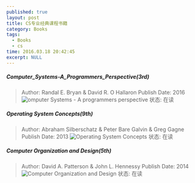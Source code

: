 ```yaml
---
published: true
layout: post
title: CS专业经典课程书籍 
category: Books
tags: 
  - Books
  - cs
time: 2016.03.18 20:42:45
excerpt: NULL
---
```


##### Computer_Systems-A_Programmers_Perspective(3rd)
> Author: Randal E. Bryan & David R. O Hallaron
> Publish Date: 2016
> ![omputer Systems - A programmers perspective](https://img1.doubanio.com/lpic/s28051018.jpg)
> 状态: 在读

##### Operating System Concepts(9th)
> Author: Abraham Silberschatz & Peter Bare Galvin & Greg Gagne
> Publish Date: 2013
> ![Operating System Concepts](https://img3.doubanio.com/lpic/s23003281.jpg)
> 状态: 在读

##### Computer Organization and Design(5th)
> Author: David A. Patterson & John L. Hennessy
> Publish Date: 2014
> ![Computer Organization and Design](https://img3.doubanio.com/lpic/s27212095.jpg)
> 状态: 在读
